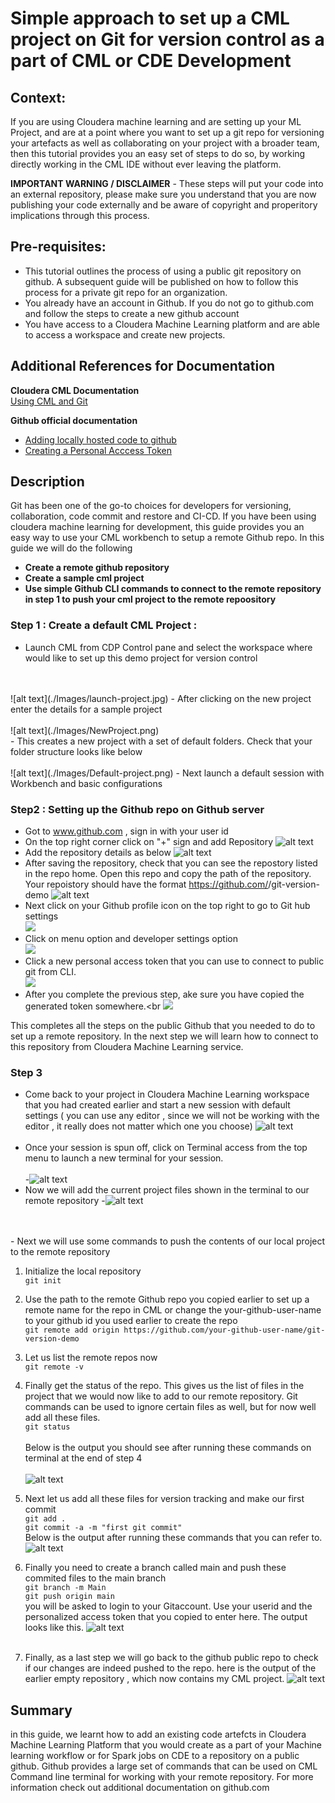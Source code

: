 # Simple approach to set up a CML project on Git for version control as a part of CML or CDE  Development

## Context: 
If you are using Cloudera machine learning and are setting up your ML Project, and are at a point where you want to set up a git repo for versioning your artefacts as well as collaborating on your project with a broader team, then this tutorial provides you an easy set of steps to do so, by working directly working in the CML IDE without ever leaving the platform.

**IMPORTANT WARNING / DISCLAIMER** - These steps will put your code into an external repository, please make sure you understand that you are now publishing your code externally and be aware of copyright and properitory implications through this process. 

## Pre-requisites: 
- This tutorial outlines the process of using a public git repository on github. A subsequent
guide will be published on how to follow this process for a private git repo for an organization. 
- You already have an account in Github. If you do not go to github.com and follow the steps to create a new github account
- You have access to a Cloudera Machine Learning platform and are able to access a workspace and create new projects. 



## Additional  References for Documentation
**Cloudera CML Documentation** <br>
[ Using CML and Git](https://docs.cloudera.com/machine-learning/cloud/projects/topics/ml-using-git.html)

**Github official documentation**
- [Adding locally hosted code to github](https://docs.github.com/en/get-started/importing-your-projects-to-github/importing-source-code-to-github/adding-locally-hosted-code-to-github)
- [Creating a Personal Acccess Token](https://docs.github.com/en/authentication/keeping-your-account-and-data-secure/creating-a-personal-access-token)

## Description 
Git has been one of the go-to choices for developers for versioning, collaboration, code commit and restore and CI-CD. If you have been using cloudera machine learning for development, this guide provides you an easy way to use your CML workbench to setup a remote Github repo. In this guide we will do the following
- **Create a remote github repository**
- **Create a sample cml project**
- **Use simple Github CLI commands to connect to the remote repository in step 1 to push your cml project to the remote repoository**

### Step 1 : Create a default CML Project  : 
- Launch CML from CDP Control pane and select the workspace where would like to set up this demo project for version control 
<br>
<br>
![alt text](./Images/launch-project.jpg)
- After clicking  on the new project enter the details for a sample project <br> <br>
![alt text](./Images/NewProject.png) <br>
- This creates a new project with a set of default folders. Check that your folder structure looks like below  <br> <br>
![alt text](./Images/Default-project.png)
- Next launch a default session with Workbench and basic configurations <br> 

### Step2 : Setting up the Github repo on Github server
- Got to www.github.com , sign in with your user id
- On the top right corner click on "+" sign and add Repository
![alt text](./Images/Create-new-repository.jpg)
- Add the repository details as below
![alt text](./Images/Create-Repo.jpg)
- After saving the repository, check that you can see the repostory listed in the repo home. Open this repo and copy the path of the repository. Your repoistory should have the format https://github.com/<your-user-name>/git-version-demo 
![alt text](./Images/Repo-home.jpg)
- Next click on your Github profile icon on the top right to go to Git hub settings<br>
![](./Images/Profile-Menu.jpg)
- Click on menu option and developer settings option <br>
![](./Images/developer-settings.jpg)
- Click a new personal access token that you can use to connect to public git from CLI.<br>
![](./Images/Personal-access-token.jpg)
- After you complete the previous step, ake sure you have copied the generated token somewhere.<br
![](.//Images/GeneratedToken.jpg)

This completes all the steps on the public Github that you needed to do to set up a remote repository. In the next step we will learn how to connect to this repository from Cloudera Machine Learning service. 

### Step 3 
- Come back to your project in Cloudera Machine Learning workspace that you had created earlier and start a new session with default settings ( you can use any editor , since we will not be working with the editor , it really does not matter which one you choose)
![alt text](./Images/New-session.png) <br><br>
- Once your session is spun off, click on Terminal access from the top menu to launch a new terminal for your session. <br> <br>
-![alt text](./Images/terminal-access.jpg) 
- Now we will add the current project files shown in the terminal to our remote repository
-![alt text](./Images/terminal-details.jpg)<br> <br>
<br>
- Next we will use some commands to push the contents of our local project to the remote repository

1. Initialize the local repository <br> 
    `git init `
    
2. Use the path to the remote Github repo you copied earlier to set up a remote name for the repo in CML or change the your-github-user-name to your github id you used earlier to create the repo <br>
    `git remote add origin https://github.com/your-github-user-name/git-version-demo`

3. Let us list the remote repos now <br>
`git remote -v`

4. Finally get the status of the repo. This gives us the list of files in the project that we would now like to add to our remote repository. Git commands can be used to ignore certain files as well, but for now well add all these files.<br>
`git status` <br> <br>
Below is the output you should see after running these commands on terminal at the end of step 4 <br><br>
![alt text](./Images/cml-terminal.jpg)

5. Next let us add all these files for version tracking and make our first commit <br>
`git add .` <br>
`git commit -a -m "first git commit"` <br>
Below is the output after running these commands that you can refer to.
![alt text](./Images/git-initial-commit.jpg)
6. Finally you need to create a branch called main and  push these commited files to the main branch <br>
`git branch -m Main`<br>
`git push origin main`<br>
you will be asked to login to your Gitaccount. Use your userid and the personalized access token that you copied to enter here. The output looks like this.
![alt text](./Images/cml-terminal-2.jpg) <br><br>
7. Finally, as a last step we will go back to the github public repo to check if our changes are indeed pushed to the repo. here is the output of the earlier empty repository , which now contains my CML project. 
![alt text](./Images/Validate-in-githu.jpg)

## Summary
in this guide,  we learnt how to add an existing code artefcts in Cloudera Machine Learning Platform that you would create as a part of your Machine learning workflow or for Spark jobs on CDE to a repository on a public github. Github provides a large set of commands that can be used on CML Command line terminal for working with your remote repository. For more information check out additional documentation on github.com




 




